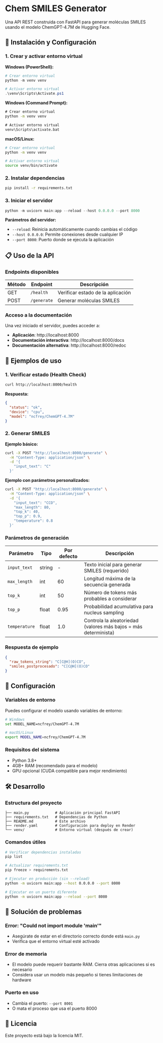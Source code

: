 # Chem SMILES Generator

Una API REST construida con FastAPI para generar moléculas SMILES usando el modelo ChemGPT-4.7M de Hugging Face.


## 🚀 Instalación y Configuración

### 1. Crear y activar entorno virtual

**Windows (PowerShell):**
```powershell
# Crear entorno virtual
python -m venv venv

# Activar entorno virtual
.\venv\Scripts\Activate.ps1
```

**Windows (Command Prompt):**
```cmd
# Crear entorno virtual
python -m venv venv

# Activar entorno virtual
venv\Scripts\activate.bat
```

**macOS/Linux:**
```bash
# Crear entorno virtual
python -m venv venv

# Activar entorno virtual
source venv/bin/activate
```

### 2. Instalar dependencias

```bash
pip install -r requirements.txt
```

### 3. Iniciar el servidor

```powershell
python -m uvicorn main:app --reload --host 0.0.0.0 --port 8000
```

**Parámetros del servidor:**
- `--reload`: Reinicia automáticamente cuando cambias el código
- `--host 0.0.0.0`: Permite conexiones desde cualquier IP
- `--port 8000`: Puerto donde se ejecuta la aplicación

## 📋 Uso de la API

### Endpoints disponibles

| Método | Endpoint | Descripción |
|--------|----------|-------------|
| GET | `/health` | Verificar estado de la aplicación |
| POST | `/generate` | Generar moléculas SMILES |

### Acceso a la documentación

Una vez iniciado el servidor, puedes acceder a:

- **Aplicación**: http://localhost:8000
- **Documentación interactiva**: http://localhost:8000/docs
- **Documentación alternativa**: http://localhost:8000/redoc

## 🧪 Ejemplos de uso

### 1. Verificar estado (Health Check)

```bash
curl http://localhost:8000/health
```

**Respuesta:**
```json
{
  "status": "ok",
  "device": "cpu",
  "model": "ncfrey/ChemGPT-4.7M"
}
```

### 2. Generar SMILES

**Ejemplo básico:**
```bash
curl -X POST "http://localhost:8000/generate" \
  -H "Content-Type: application/json" \
  -d '{
    "input_text": "C"
  }'
```

**Ejemplo con parámetros personalizados:**
```bash
curl -X POST "http://localhost:8000/generate" \
  -H "Content-Type: application/json" \
  -d '{
    "input_text": "CCO",
    "max_length": 80,
    "top_k": 40,
    "top_p": 0.9,
    "temperature": 0.8
  }'
```

### Parámetros de generación

| Parámetro | Tipo | Por defecto | Descripción |
|-----------|------|-------------|-------------|
| `input_text` | string | - | Texto inicial para generar SMILES (requerido) |
| `max_length` | int | 60 | Longitud máxima de la secuencia generada |
| `top_k` | int | 50 | Número de tokens más probables a considerar |
| `top_p` | float | 0.95 | Probabilidad acumulativa para nucleus sampling |
| `temperature` | float | 1.0 | Controla la aleatoriedad (valores más bajos = más determinista) |

### Respuesta de ejemplo

```json
{
  "raw_tokens_string": "C[C@H](O)CO",
  "smiles_postprocesado": "C[C@H](O)CO"
}
```

## 🔧 Configuración

### Variables de entorno

Puedes configurar el modelo usando variables de entorno:

```bash
# Windows
set MODEL_NAME=ncfrey/ChemGPT-4.7M

# macOS/Linux
export MODEL_NAME=ncfrey/ChemGPT-4.7M
```

### Requisitos del sistema

- Python 3.8+
- 4GB+ RAM (recomendado para el modelo)
- GPU opcional (CUDA compatible para mejor rendimiento)

## 🛠️ Desarrollo

### Estructura del proyecto

```
├── main.py            # Aplicación principal FastAPI
├── requirements.txt   # Dependencias de Python
├── README.md          # Este archivo
├── render.yaml        # Configuración para deploy en Render
└── venv/              # Entorno virtual (después de crear)
```

### Comandos útiles

```bash
# Verificar dependencias instaladas
pip list

# Actualizar requirements.txt
pip freeze > requirements.txt

# Ejecutar en producción (sin --reload)
python -m uvicorn main:app --host 0.0.0.0 --port 8000

# Ejecutar en un puerto diferente
python -m uvicorn main:app --reload --port 8080
```

## 🐛 Solución de problemas

### Error: "Could not import module 'main'"
- Asegúrate de estar en el directorio correcto donde está `main.py`
- Verifica que el entorno virtual esté activado

### Error de memoria
- El modelo puede requerir bastante RAM. Cierra otras aplicaciones si es necesario
- Considera usar un modelo más pequeño si tienes limitaciones de hardware

### Puerto en uso
- Cambia el puerto: `--port 8001`
- O mata el proceso que usa el puerto 8000

## 📝 Licencia

Este proyecto está bajo la licencia MIT.